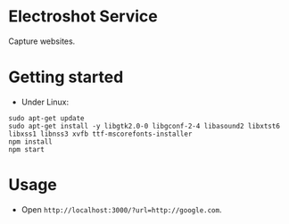Electroshot Service
===================

Capture websites.

# Getting started

* Under Linux:

```
sudo apt-get update
sudo apt-get install -y libgtk2.0-0 libgconf-2-4 libasound2 libxtst6 libxss1 libnss3 xvfb ttf-mscorefonts-installer
npm install
npm start
```

# Usage

* Open `http://localhost:3000/?url=http://google.com`.

